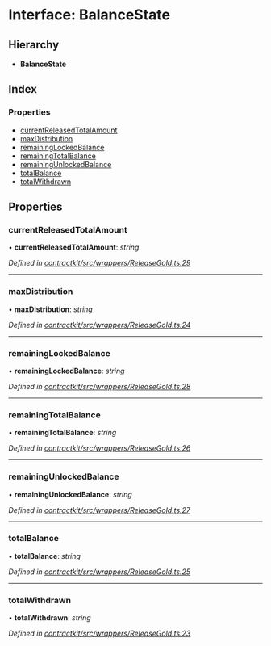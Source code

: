 # Interface: BalanceState

## Hierarchy

* **BalanceState**

## Index

### Properties

* [currentReleasedTotalAmount](_contractkit_src_wrappers_releasegold_.balancestate.md#currentreleasedtotalamount)
* [maxDistribution](_contractkit_src_wrappers_releasegold_.balancestate.md#maxdistribution)
* [remainingLockedBalance](_contractkit_src_wrappers_releasegold_.balancestate.md#remaininglockedbalance)
* [remainingTotalBalance](_contractkit_src_wrappers_releasegold_.balancestate.md#remainingtotalbalance)
* [remainingUnlockedBalance](_contractkit_src_wrappers_releasegold_.balancestate.md#remainingunlockedbalance)
* [totalBalance](_contractkit_src_wrappers_releasegold_.balancestate.md#totalbalance)
* [totalWithdrawn](_contractkit_src_wrappers_releasegold_.balancestate.md#totalwithdrawn)

## Properties

###  currentReleasedTotalAmount

• **currentReleasedTotalAmount**: *string*

*Defined in [contractkit/src/wrappers/ReleaseGold.ts:29](https://github.com/celo-org/celo-monorepo/blob/master/packages/contractkit/src/wrappers/ReleaseGold.ts#L29)*

___

###  maxDistribution

• **maxDistribution**: *string*

*Defined in [contractkit/src/wrappers/ReleaseGold.ts:24](https://github.com/celo-org/celo-monorepo/blob/master/packages/contractkit/src/wrappers/ReleaseGold.ts#L24)*

___

###  remainingLockedBalance

• **remainingLockedBalance**: *string*

*Defined in [contractkit/src/wrappers/ReleaseGold.ts:28](https://github.com/celo-org/celo-monorepo/blob/master/packages/contractkit/src/wrappers/ReleaseGold.ts#L28)*

___

###  remainingTotalBalance

• **remainingTotalBalance**: *string*

*Defined in [contractkit/src/wrappers/ReleaseGold.ts:26](https://github.com/celo-org/celo-monorepo/blob/master/packages/contractkit/src/wrappers/ReleaseGold.ts#L26)*

___

###  remainingUnlockedBalance

• **remainingUnlockedBalance**: *string*

*Defined in [contractkit/src/wrappers/ReleaseGold.ts:27](https://github.com/celo-org/celo-monorepo/blob/master/packages/contractkit/src/wrappers/ReleaseGold.ts#L27)*

___

###  totalBalance

• **totalBalance**: *string*

*Defined in [contractkit/src/wrappers/ReleaseGold.ts:25](https://github.com/celo-org/celo-monorepo/blob/master/packages/contractkit/src/wrappers/ReleaseGold.ts#L25)*

___

###  totalWithdrawn

• **totalWithdrawn**: *string*

*Defined in [contractkit/src/wrappers/ReleaseGold.ts:23](https://github.com/celo-org/celo-monorepo/blob/master/packages/contractkit/src/wrappers/ReleaseGold.ts#L23)*
